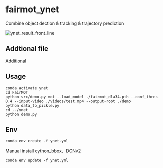 # fairmot_ynet
Combine object dection &amp; tracking &amp; trajectory prediction

![ynet_result_front_line](https://user-images.githubusercontent.com/33422418/215961234-bac69767-471a-4aa3-b963-a6168a1a5347.jpg)

## Addtional file
[Additional](https://github.com/28598519a/fairmot_ynet/releases/tag/Additional)
## Usage
    conda activate ynet
    cd FairMOT
    python src/demo.py mot --load_model ./fairmot_dla34.pth --conf_thres 0.4 --input-video ./videos/test.mp4 --output-root ./demo
    python data_to_pickle.py
    cd ../ynet
    python demo.py


## Env
    conda env create -f ynet.yml
Manual install cython_bbox、DCNv2

    conda env update -f ynet.yml
